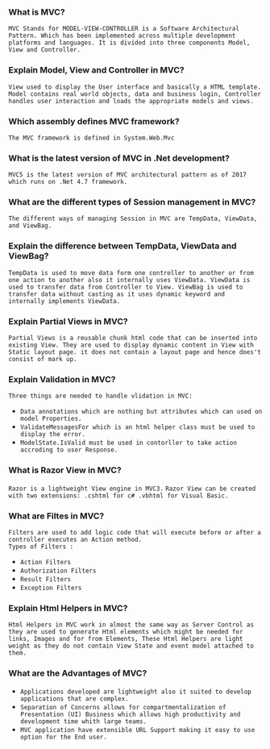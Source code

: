 ### What is MVC?
`MVC Stands for MODEL-VIEW-CONTROLLER is a Software Architectural Pattern. Which has been implemented across multiple development platforms and languages. It is divided into three components Model, View and Controller.`

### Explain Model, View and Controller in MVC?
`View used to display the User interface and basically a HTML template. Model contains real world objects, data and business login, Controller handles user interaction and loads the appropriate models and views.`

### Which assembly defines MVC framework?
`The MVC framework is defined in System.Web.Mvc`

### What is the latest version of MVC in .Net development?
`MVC5 is the latest version of MVC architectural pattern as of 2017 which runs on .Net 4.7 framework.`

### What are the different types of Session management in MVC?
`The different ways of managing Session in MVC are TempData, ViewData, and ViewBag.`

### Explain the difference between TempData, ViewData and ViewBag?
`TempData is used to move data form one controller to another or from one action to another also it internally uses ViewData. ViewData is used to transfer data from Controller to View. ViewBag is used to transfer data without casting as it uses dynamic keyword and internally implements ViewData.`

### Explain Partial Views in MVC?
`Partial Views is a reusable chunk html code that can be inserted into existing View. They are used to display dynamic content in View with Static layout page. it does not contain a layout page and hence does't consist of mark up.`

### Explain Validation in MVC?
`Three things are needed to handle vlidation in MVC:`
- `Data annotations which are nothing but attributes which can used on model Properties.`
- `ValidateMessagesFor which is an html helper class must be used to display the error.`
- `ModelState.IsValid must be used in contorller to take action accroding to user Response.`

### What is Razor View in MVC?
`Razor is a lightweight View engine in MVC3.`
`Razor View can be created with two extensions: .cshtml for c# .vbhtml for Visual Basic.`

### What are Filtes in MVC?
`Filters are used to add logic code that will execute before or after a controller executes an Action method.`</br>
`Types of Filters :`
- `Action Filters`
- `Authorization Filters`
- `Result Filters`
- `Exception Filters`

### Explain Html Helpers in MVC?
`Html Helpers in MVC work in almost the same way as Server Control as they are used to generate Html elements which might be needed for links, Images and for from Elements, These Html Helpers are light weight as they do not contain View State and event model attached to them.`

### What are the Advantages of MVC?
- `Applications developed are lightweight also it suited to develop applications that are complex.`
- `Separation of Concerns allows for compartmentalization of Presentation (UI) Business which allows high productivity and development time whith large teams.`
- `MVC application have extensible URL Support making it easy to use option for the End user.`















